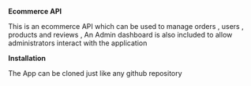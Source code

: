 

<b>Ecommerce API</b>

This is an ecommerce API which can be used to manage orders , users , products and  reviews  , An Admin dashboard is also included to allow administrators interact with the application <br/>

<b>Installation</b>

The App can be cloned just like any github repository
